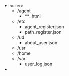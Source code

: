 * `<user>`
  * /agent
    * ** .html
  * /etc
    * agent_register.json
    * path_register.json
  * /ud
    * about_user.json
  * /usr
  * /home
  * /var
    * user_log.json
*
